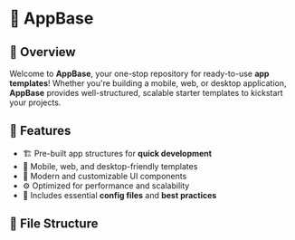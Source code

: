 # 🚀 AppBase

## 📝 Overview
Welcome to **AppBase**, your one-stop repository for ready-to-use **app templates**! Whether you're building a mobile, web, or desktop application, **AppBase** provides well-structured, scalable starter templates to kickstart your projects.

## 🎯 Features
- 🏗 Pre-built app structures for **quick development**
- 📱 Mobile, web, and desktop-friendly templates
- 🎨 Modern and customizable UI components
- ⚙️ Optimized for performance and scalability
- 🔧 Includes essential **config files** and **best practices**

## 📂 File Structure

